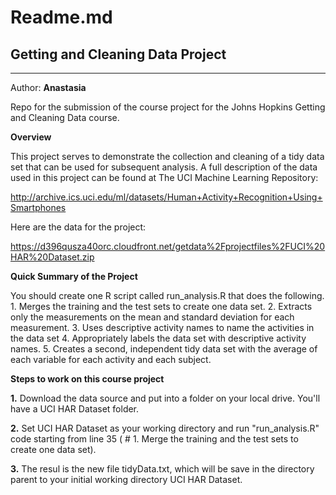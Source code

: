 # Readme.md

Getting and Cleaning Data Project
-----------------------------------
-----------------------------------

Author: **Anastasia**

Repo for the submission of the course project for the Johns Hopkins Getting and Cleaning Data course.

**Overview**

This project serves to demonstrate the collection and cleaning of a tidy data set that can be used for subsequent analysis. A full description of the data used in this project can be found at The UCI Machine Learning Repository: 

http://archive.ics.uci.edu/ml/datasets/Human+Activity+Recognition+Using+Smartphones

Here are the data for the project:

https://d396qusza40orc.cloudfront.net/getdata%2Fprojectfiles%2FUCI%20HAR%20Dataset.zip

**Quick Summary of the Project**

You should create one R script called run_analysis.R that does the following. 1. Merges the training and the test sets to create one data set. 2. Extracts only the measurements on the mean and standard deviation for each measurement. 3. Uses descriptive activity names to name the activities in the data set 4. Appropriately labels the data set with descriptive activity names. 5. Creates a second, independent tidy data set with the average of each variable for each activity and each subject.

**Steps to work on this course project**

**1.** Download the data source and put into a folder on your local drive. You'll have a UCI HAR Dataset folder. 

**2.** Set  UCI HAR Dataset as your working directory and run "run_analysis.R" code starting from line 35 ( # 1. Merge the training and the test sets to create one data set). 

**3.** The resul is the new file tidyData.txt, which will be save in the directory parent to your initial working directory  UCI HAR Dataset.

